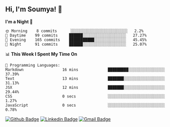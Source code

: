 ## Hi, I'm Soumya! 👋

<!--START_SECTION:waka-->
**I'm a Night 🦉** 

```text
🌞 Morning    8 commits      ░░░░░░░░░░░░░░░░░░░░░░░░░   2.2% 
🌆 Daytime    99 commits     ██████░░░░░░░░░░░░░░░░░░░   27.27% 
🌃 Evening    165 commits    ███████████░░░░░░░░░░░░░░   45.45% 
🌙 Night      91 commits     ██████░░░░░░░░░░░░░░░░░░░   25.07%

```


📊 **This Week I Spent My Time On** 

```text
💬 Programming Languages: 
Markdown                 16 mins             █████████░░░░░░░░░░░░░░░░   37.39% 
Text                     13 mins             ███████░░░░░░░░░░░░░░░░░░   31.13% 
JSX                      12 mins             ███████░░░░░░░░░░░░░░░░░░   29.44% 
CSS                      0 secs              ░░░░░░░░░░░░░░░░░░░░░░░░░   1.27% 
JavaScript               0 secs              ░░░░░░░░░░░░░░░░░░░░░░░░░   0.78%

```


<!--END_SECTION:waka-->

[![Github Badge](https://img.shields.io/badge/-rubyruins-grey?style=for-the-badge&logo=github&logoColor=white&link=https://github.com/rubyruins/)](https://www.github.com/rubyruins/) 
[![Linkedin Badge](https://img.shields.io/badge/-Soumya%20Parekh-0072b1?style=for-the-badge&logo=Linkedin&logoColor=white&link=https://www.linkedin.com/in/Soumya-Parekh/)](https://www.linkedin.com/in/Soumya-Parekh/) 
[![Gmail Badge](https://img.shields.io/badge/-soumya.parekh@somaiya.edu-c14438?style=for-the-badge&logo=Gmail&logoColor=white&link=mailto:soumya.parekh@somaiya.edu)](mailto:soumya.parekh@somaiya.edu) 
